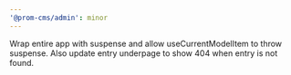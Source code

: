 ```yaml
---
'@prom-cms/admin': minor
---
```


Wrap entire app with suspense and allow useCurrentModelItem to throw suspense. Also update entry underpage to show 404 when entry is not found.
